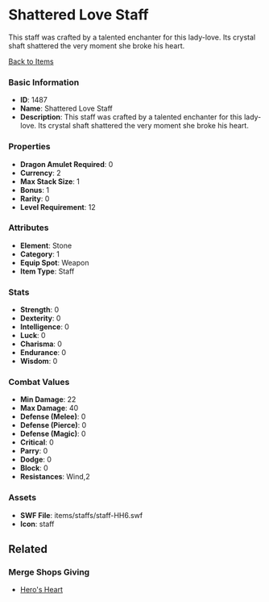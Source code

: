 # Shattered Love Staff

This staff was crafted by a talented enchanter for this lady-love. Its crystal shaft shattered the very moment she broke his heart.

[Back to Items](../items.md)

### Basic Information

- **ID**: 1487
- **Name**: Shattered Love Staff
- **Description**: This staff was crafted by a talented enchanter for this lady-love. Its crystal shaft shattered the very moment she broke his heart.

### Properties

- **Dragon Amulet Required**: 0
- **Currency**: 2
- **Max Stack Size**: 1
- **Bonus**: 1
- **Rarity**: 0
- **Level Requirement**: 12

### Attributes

- **Element**: Stone
- **Category**: 1
- **Equip Spot**: Weapon
- **Item Type**: Staff

### Stats

- **Strength**: 0
- **Dexterity**: 0
- **Intelligence**: 0
- **Luck**: 0
- **Charisma**: 0
- **Endurance**: 0
- **Wisdom**: 0

### Combat Values

- **Min Damage**: 22
- **Max Damage**: 40
- **Defense (Melee)**: 0
- **Defense (Pierce)**: 0
- **Defense (Magic)**: 0
- **Critical**: 0
- **Parry**: 0
- **Dodge**: 0
- **Block**: 0
- **Resistances**: Wind,2

### Assets

- **SWF File**: items/staffs/staff-HH6.swf
- **Icon**: staff

## Related

### Merge Shops Giving

- [Hero's Heart](../merge-shops/19-hero-s-heart.md)

